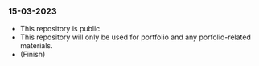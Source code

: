 ### 15-03-2023
* This repository is public.
* This repository will only be used for portfolio and any porfolio-related materials.
* (Finish)